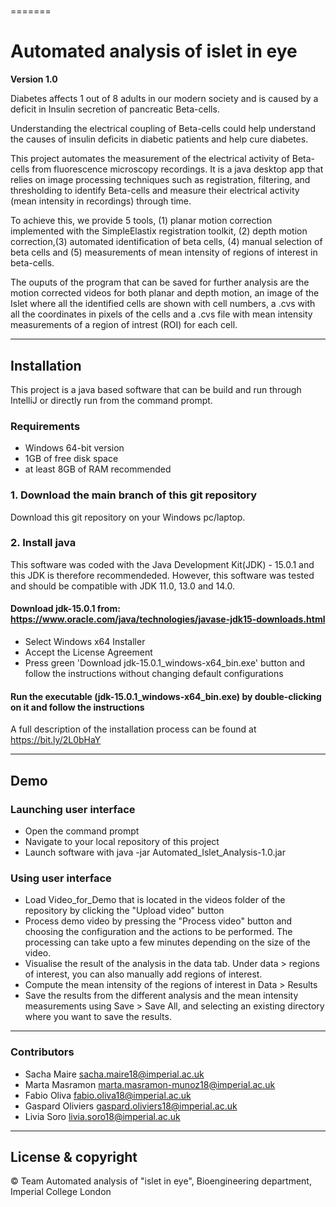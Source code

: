 
# 
=======
# Automated analysis of islet in eye
**Version 1.0**

Diabetes affects 1 out of 8 adults in our modern society and is caused by a deficit in Insulin secretion of pancreatic Beta-cells.

Understanding the electrical coupling of Beta-cells could help understand the causes of insulin deficits in diabetic patients and help cure diabetes.

This project automates the measurement of the electrical activity of Beta-cells from fluorescence microscopy recordings. It is a java desktop app that relies on image processing techniques such as registration, filtering, and thresholding to identify Beta-cells and measure their electrical activity (mean intensity in recordings) through time.

To achieve this, we provide 5 tools, (1) planar motion correction implemented with the SimpleElastix registration toolkit, (2) depth motion correction,(3) automated identification of beta cells, (4) manual selection of beta cells and (5) measurements of mean intensity of regions of interest in beta-cells.

The ouputs of the program that can be saved for further analysis are the motion corrected videos for both planar and depth motion, an image of the Islet where all the identified cells are shown with cell numbers, a .cvs with all the coordinates in pixels of the cells and a .cvs file with mean intensity measurements of a region of intrest (ROI) for each cell.

---
## Installation
This project is a java based software that can be build and run through IntelliJ or directly run from the command prompt.

### Requirements
- Windows 64-bit version
- 1GB of free disk space
- at least 8GB of RAM recommended

### 1. Download the main branch of this git repository

Download this git repository on your Windows pc/laptop.

### 2. Install java

This software was coded with the Java Development Kit(JDK) - 15.0.1 and this JDK is therefore recommendeded. However, this software was tested and should be compatible with JDK 11.0, 13.0 and 14.0. 

#### Download jdk-15.0.1 from: https://www.oracle.com/java/technologies/javase-jdk15-downloads.html
  - Select Windows x64 Installer
  - Accept the License Agreement
  - Press green 'Download jdk-15.0.1_windows-x64_bin.exe' button and follow the instructions without changing default configurations

#### Run the executable (jdk-15.0.1_windows-x64_bin.exe) by double-clicking on it and follow the instructions

A full description of the installation process can be found at https://bit.ly/2L0bHaY

<!-- ### 3. Install IntelliJ

IntelliJ Ultimate is not free however you can get free Educational licenses if applicable. 
IntelliJ Community is free on the other hand. 
Both are compatible with this project.

#### Download IntelliJ from: https://www.jetbrains.com/idea/download/#section=windows
  - Select the Ultimate or Community version to your preference.
  - Download .exe file by clicking the download button

#### Run the just downloaded executable by double-clicking it and follow the instructions without changing the default settings 

A full description of the installation process can be found at: https://www.jetbrains.com/help/idea/installation-guide.html#silent
 -->
---
## Demo

### Launching user interface
  - Open the command prompt
  - Navigate to your local repository of this project
  - Launch software with java -jar Automated_Islet_Analysis-1.0.jar
  
### Using user interface
  - Load Video_for_Demo that is located in the videos folder of the repository by clicking the "Upload video" button
  - Process demo video by pressing the "Process video" button and choosing the configuration and the actions to be performed. The processing can take upto a few minutes depending on the size of the video.
  - Visualise the result of the analysis in the data tab. Under data > regions of interest, you can also manually add regions of interest.
  - Compute the mean intensity of the regions of interest in Data > Results
  - Save the results from the different analysis and the mean intensity measurements using Save > Save All, and selecting an existing directory where you want to save the results.


---
### Contributors
- Sacha Maire <sacha.maire18@imperial.ac.uk>
- Marta Masramon <marta.masramon-munoz18@imperial.ac.uk>
- Fabio Oliva <fabio.oliva18@imperial.ac.uk>
- Gaspard Oliviers <gaspard.oliviers18@imperial.ac.uk>
- Livia Soro <livia.soro18@imperial.ac.uk>


---

## License & copyright
© Team Automated analysis of "islet in eye", Bioengineering department, Imperial College London

